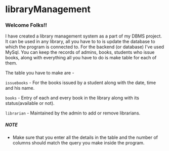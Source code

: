# libraryManagement
### Welcome Folks!!

I have created a library management system as a part of my DBMS project. It can be used in any library, all you have to to is update the database to which the program is connected to. 
For the backend (or database) I've used MySql. You can keep the records of admins, books, students who issue books, along with everything all you have to do is make table for each of them.

The table you have to make are - 


`issuebooks` - For the books issued by a student along with the date, time and his name.

`books` - Entry of each and every book in the library along with its status(available or not).

`librarian` - Maintained by the admin to add or remove librarians.


##### NOTE  
* Make sure that you enter all the details in the table and the number of columns should match the query you make inside the program.



